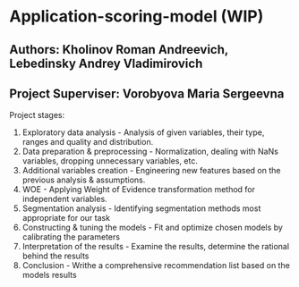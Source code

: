 # Application-scoring-model (WIP)
## Authors: Kholinov Roman Andreevich, Lebedinsky Andrey Vladimirovich
## Project Superviser: Vorobyova Maria Sergeevna  
Project stages:
1) Exploratory data analysis - Analysis of given variables, their type, ranges and quality and distribution.
2) Data preparation & preprocessing - Normalization, dealing with NaNs variables, dropping unnecessary variables, etc.
3) Additional variables creation - Engineering new features based on the previous analysis & assumptions.
4) WOE - Applying Weight of Evidence transformation method for independent variables.
5) Segmentation analysis - Identifying segmentation methods most appropriate for our task
6) Constructing & tuning the models - Fit and optimize chosen models by calibrating the parameters
7) Interpretation of the results - Examine the results, determine the rational behind the results
8) Conclusion - Writhe a comprehensive recommendation list based on the models results


